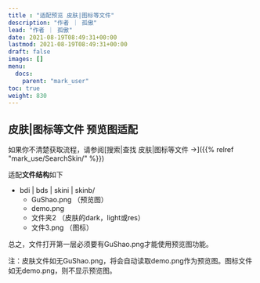 ```yaml
---
title : "适配预览 皮肤|图标等文件"
description: "作者 ｜ 孤傲"
lead: "作者 ｜ 孤傲"
date: 2021-08-19T08:49:31+00:00
lastmod: 2021-08-19T08:49:31+00:00
draft: false 
images: []
menu:
  docs:
    parent: "mark_user"
toc: true
weight: 830
---
```


## 皮肤|图标等文件 预览图适配

如果你不清楚获取流程，请参阅[搜索|查找 皮肤|图标等文件 →]({{% relref "mark_use/SearchSkin/" %}})

适配**文件结构**如下

- bdi | bds | skini | skinb/
  - GuShao.png  （预览图）
  - demo.png
  - 文件夹2 （皮肤的dark，light或res）
  - 文件3.png （图标）

总之，文件打开第一层必须要有GuShao.png才能使用预览图功能。

注：皮肤文件如无GuShao.png，将会自动读取demo.png作为预览图。图标文件如无demo.png，则不显示预览图。
